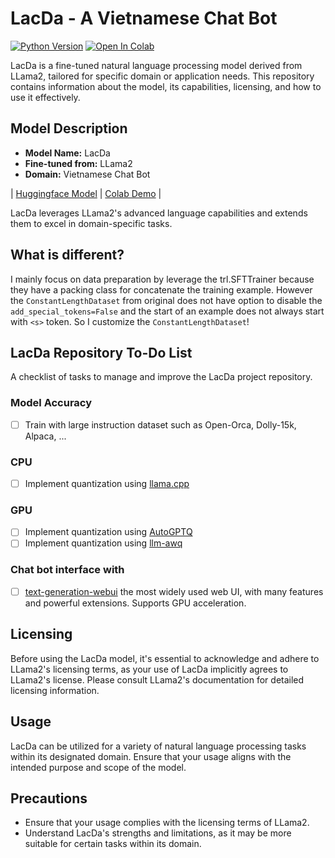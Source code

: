 # LacDa - A Vietnamese Chat Bot
[![Python Version](https://img.shields.io/badge/python-3.8%2B-blue)](https://www.python.org/downloads/)
<a target="_blank" href="https://colab.research.google.com/drive/1akx1fZihH5hspLBhJzL3EDHp1PwGCSCC">
  <img src="https://colab.research.google.com/assets/colab-badge.svg" alt="Open In Colab"/>
</a>

LacDa is a fine-tuned natural language processing model derived from LLama2, tailored for specific domain or application needs. This repository contains information about the model, its capabilities, licensing, and how to use it effectively.

## Model Description

- **Model Name:** LacDa
- **Fine-tuned from:** LLama2
- **Domain:** Vietnamese Chat Bot

| [Huggingface Model](https://huggingface.co/willnguyen/lacda-2-7B-chat-v0.1) | [Colab Demo](https://colab.research.google.com/drive/1akx1fZihH5hspLBhJzL3EDHp1PwGCSCC) | 

LacDa leverages LLama2's advanced language capabilities and extends them to excel in domain-specific tasks.
## What is different?

I mainly focus on data preparation by leverage the trl.SFTTrainer because they have a packing class for concatenate the training example.
However the `ConstantLengthDataset` from original does not have option to disable the `add_special_tokens=False` and the start of an example does not always start with `<s>` token. So I customize the `ConstantLengthDataset`! 

## LacDa Repository To-Do List

A checklist of tasks to manage and improve the LacDa project repository.

### Model Accuracy
- [ ] Train with large instruction dataset such as Open-Orca, Dolly-15k, Alpaca, ...

### CPU
- [ ] Implement quantization using [llama.cpp](https://github.com/ggerganov/llama.cpp)

### GPU
- [ ] Implement quantization using [AutoGPTQ](https://github.com/PanQiWei/AutoGPTQ)
- [ ] Implement quantization using [llm-awq](https://github.com/mit-han-lab/llm-awq)

### Chat bot interface with 
- [ ] [text-generation-webui](https://github.com/oobabooga/text-generation-webui) the most widely used web UI, with many features and powerful extensions. Supports GPU acceleration.

## Licensing

Before using the LacDa model, it's essential to acknowledge and adhere to LLama2's licensing terms, as your use of LacDa implicitly agrees to LLama2's license. Please consult LLama2's documentation for detailed licensing information.

## Usage

LacDa can be utilized for a variety of natural language processing tasks within its designated domain. Ensure that your usage aligns with the intended purpose and scope of the model.

## Precautions

- Ensure that your usage complies with the licensing terms of LLama2.
- Understand LacDa's strengths and limitations, as it may be more suitable for certain tasks within its domain.
